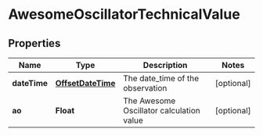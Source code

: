 
# AwesomeOscillatorTechnicalValue

## Properties
Name | Type | Description | Notes
------------ | ------------- | ------------- | -------------
**dateTime** | [**OffsetDateTime**](OffsetDateTime.md) | The date_time of the observation |  [optional]
**ao** | **Float** | The Awesome Oscillator calculation value |  [optional]



